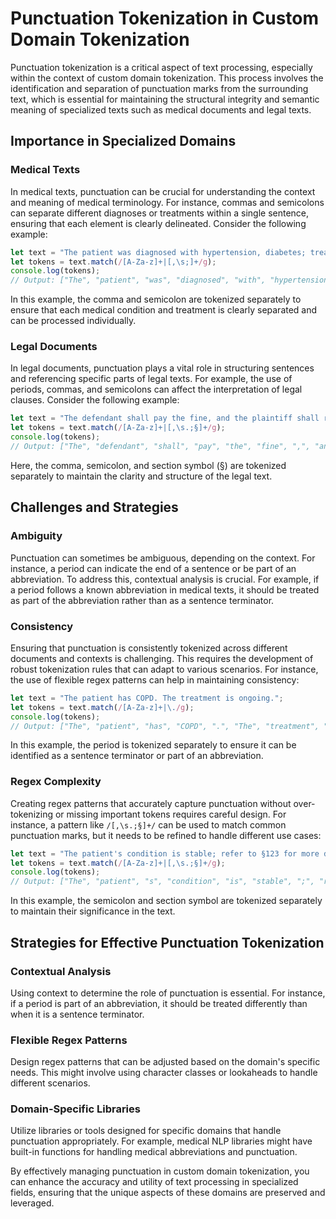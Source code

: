 # Punctuation Tokenization in Custom Domain Tokenization

Punctuation tokenization is a critical aspect of text processing, especially within the context of custom domain tokenization. This process involves the identification and separation of punctuation marks from the surrounding text, which is essential for maintaining the structural integrity and semantic meaning of specialized texts such as medical documents and legal texts.

## Importance in Specialized Domains

### Medical Texts
In medical texts, punctuation can be crucial for understanding the context and meaning of medical terminology. For instance, commas and semicolons can separate different diagnoses or treatments within a single sentence, ensuring that each element is clearly delineated. Consider the following example:

```javascript
let text = "The patient was diagnosed with hypertension, diabetes; treatment includes medication and lifestyle changes.";
let tokens = text.match(/[A-Za-z]+|[,\s;]+/g);
console.log(tokens);
// Output: ["The", "patient", "was", "diagnosed", "with", "hypertension", ",", "diabetes", ";", "treatment", "includes", "medication", "and", "lifestyle", "changes", "."]
```

In this example, the comma and semicolon are tokenized separately to ensure that each medical condition and treatment is clearly separated and can be processed individually.

### Legal Documents
In legal documents, punctuation plays a vital role in structuring sentences and referencing specific parts of legal texts. For example, the use of periods, commas, and semicolons can affect the interpretation of legal clauses. Consider the following example:

```javascript
let text = "The defendant shall pay the fine, and the plaintiff shall receive compensation; see §234 of the code.";
let tokens = text.match(/[A-Za-z]+|[,\s.;§]+/g);
console.log(tokens);
// Output: ["The", "defendant", "shall", "pay", "the", "fine", ",", "and", "the", "plaintiff", "shall", "receive", "compensation", ";", "see", "§", "234", "of", "the", "code", "."]
```

Here, the comma, semicolon, and section symbol (§) are tokenized separately to maintain the clarity and structure of the legal text.

## Challenges and Strategies

### Ambiguity
Punctuation can sometimes be ambiguous, depending on the context. For instance, a period can indicate the end of a sentence or be part of an abbreviation. To address this, contextual analysis is crucial. For example, if a period follows a known abbreviation in medical texts, it should be treated as part of the abbreviation rather than as a sentence terminator.

### Consistency
Ensuring that punctuation is consistently tokenized across different documents and contexts is challenging. This requires the development of robust tokenization rules that can adapt to various scenarios. For instance, the use of flexible regex patterns can help in maintaining consistency:

```javascript
let text = "The patient has COPD. The treatment is ongoing.";
let tokens = text.match(/[A-Za-z]+|\./g);
console.log(tokens);
// Output: ["The", "patient", "has", "COPD", ".", "The", "treatment", "is", "ongoing", "."]
```

In this example, the period is tokenized separately to ensure it can be identified as a sentence terminator or part of an abbreviation.

### Regex Complexity
Creating regex patterns that accurately capture punctuation without over-tokenizing or missing important tokens requires careful design. For instance, a pattern like `/[,\s.;§]+/` can be used to match common punctuation marks, but it needs to be refined to handle different use cases:

```javascript
let text = "The patient's condition is stable; refer to §123 for more details.";
let tokens = text.match(/[A-Za-z]+|[,\s.;§]+/g);
console.log(tokens);
// Output: ["The", "patient", "s", "condition", "is", "stable", ";", "refer", "to", "§", "123", "for", "more", "details", "."]
```

In this example, the semicolon and section symbol are tokenized separately to maintain their significance in the text.

## Strategies for Effective Punctuation Tokenization

### Contextual Analysis
Using context to determine the role of punctuation is essential. For instance, if a period is part of an abbreviation, it should be treated differently than when it is a sentence terminator.

### Flexible Regex Patterns
Design regex patterns that can be adjusted based on the domain's specific needs. This might involve using character classes or lookaheads to handle different scenarios.

### Domain-Specific Libraries
Utilize libraries or tools designed for specific domains that handle punctuation appropriately. For example, medical NLP libraries might have built-in functions for handling medical abbreviations and punctuation.

By effectively managing punctuation in custom domain tokenization, you can enhance the accuracy and utility of text processing in specialized fields, ensuring that the unique aspects of these domains are preserved and leveraged.

